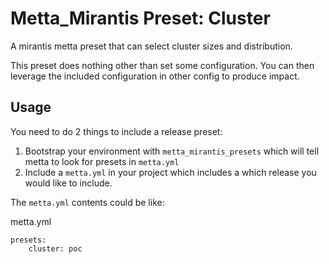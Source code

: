 # Metta_Mirantis Preset: Cluster

A mirantis metta preset that can select cluster sizes and distribution.

This preset does nothing other than set some configuration.  You can then
leverage the included configuration in other config to produce impact.

## Usage

You need to do 2 things to include a release preset:

1. Bootstrap your environment with `metta_mirantis_presets` which will tell
   metta to look for presets in `metta.yml`
2. Include a `metta.yml` in your project which includes a which release you
   would like to include.

The `metta.yml` contents could be like:

metta.yml
```
presets:
    cluster: poc
```
